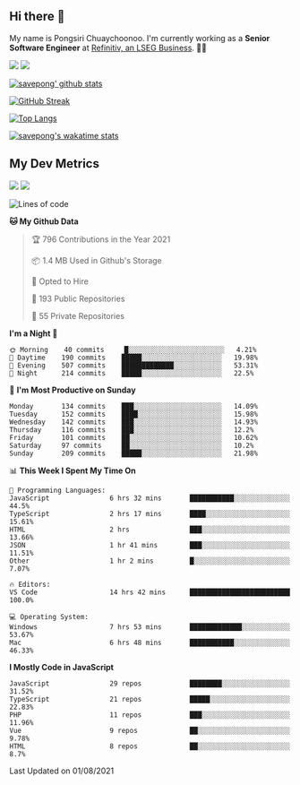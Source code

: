 ## Hi there 👋

My name is Pongsiri Chuaychoonoo. I'm currently working as a **Senior Software Engineer** at [Refinitiv, an LSEG Business](https://www.refinitiv.com). 👨‍💻

[<img src="https://img.shields.io/badge/savepong.com-%230077B5.svg?&style=for-the-badge&color=81e6d9" />](https://savepong.com)
[<img src="https://img.shields.io/badge/linkedin-%230077B5.svg?&style=for-the-badge&logo=linkedin&logoColor=white" />](https://www.linkedin.com/in/savepong)

[![savepong' github stats](https://github-readme-stats.vercel.app/api?username=savepong&show_icons=true&count_private=true&theme=gotham&hide_border=true&bg_color=00000000&text_color=768390FF)](https://savepong.com/posts/stats)

[![GitHub Streak](https://github-readme-streak-stats.herokuapp.com?user=savepong&theme=gotham&hide_border=true&background=00000000&dates=768390FF)](https://savepong.com/posts/stats)

[![Top Langs](https://github-readme-stats.vercel.app/api/top-langs/?username=savepong&layout=compact&langs_count=10&theme=gotham&hide_border=true&bg_color=00000000&text_color=768390FF)](https://savepong.com/posts/stats)

[![savepong's wakatime stats](https://github-readme-stats.vercel.app/api/wakatime?username=@savepong&layout=default&theme=gotham&hide_border=true&bg_color=00000000&text_color=768390FF)](https://savepong.com/posts/stats)

## My Dev Metrics

[![](https://komarev.com/ghpvc/?username=savepong&color=blue&label=Profile%20Views)](https://github.com/savepong)
[![](https://img.shields.io/github/followers/savepong?label=GitHub%20Followers)](https://github.com/savepong)

<!--START_SECTION:waka-->
![Lines of code](https://img.shields.io/badge/From%20Hello%20World%20I%27ve%20Written-9.1%20million%20lines%20of%20code-blue)

**🐱 My Github Data** 

> 🏆 796 Contributions in the Year 2021
 > 
> 📦 1.4 MB Used in Github's Storage 
 > 
> 💼 Opted to Hire
 > 
> 📜 193 Public Repositories 
 > 
> 🔑 55 Private Repositories  
 > 
**I'm a Night 🦉** 

```text
🌞 Morning    40 commits     █░░░░░░░░░░░░░░░░░░░░░░░░   4.21% 
🌆 Daytime    190 commits    █████░░░░░░░░░░░░░░░░░░░░   19.98% 
🌃 Evening    507 commits    █████████████░░░░░░░░░░░░   53.31% 
🌙 Night      214 commits    █████░░░░░░░░░░░░░░░░░░░░   22.5%

```
📅 **I'm Most Productive on Sunday** 

```text
Monday       134 commits    ███░░░░░░░░░░░░░░░░░░░░░░   14.09% 
Tuesday      152 commits    ████░░░░░░░░░░░░░░░░░░░░░   15.98% 
Wednesday    142 commits    ███░░░░░░░░░░░░░░░░░░░░░░   14.93% 
Thursday     116 commits    ███░░░░░░░░░░░░░░░░░░░░░░   12.2% 
Friday       101 commits    ██░░░░░░░░░░░░░░░░░░░░░░░   10.62% 
Saturday     97 commits     ██░░░░░░░░░░░░░░░░░░░░░░░   10.2% 
Sunday       209 commits    █████░░░░░░░░░░░░░░░░░░░░   21.98%

```


📊 **This Week I Spent My Time On** 

```text
💬 Programming Languages: 
JavaScript               6 hrs 32 mins       ███████████░░░░░░░░░░░░░░   44.5% 
TypeScript               2 hrs 17 mins       ████░░░░░░░░░░░░░░░░░░░░░   15.61% 
HTML                     2 hrs               ███░░░░░░░░░░░░░░░░░░░░░░   13.66% 
JSON                     1 hr 41 mins        ███░░░░░░░░░░░░░░░░░░░░░░   11.51% 
Other                    1 hr 2 mins         █░░░░░░░░░░░░░░░░░░░░░░░░   7.07%

🔥 Editors: 
VS Code                  14 hrs 42 mins      █████████████████████████   100.0%

💻 Operating System: 
Windows                  7 hrs 53 mins       █████████████░░░░░░░░░░░░   53.67% 
Mac                      6 hrs 48 mins       ███████████░░░░░░░░░░░░░░   46.33%

```

**I Mostly Code in JavaScript** 

```text
JavaScript               29 repos            ████████░░░░░░░░░░░░░░░░░   31.52% 
TypeScript               21 repos            █████░░░░░░░░░░░░░░░░░░░░   22.83% 
PHP                      11 repos            ███░░░░░░░░░░░░░░░░░░░░░░   11.96% 
Vue                      9 repos             ██░░░░░░░░░░░░░░░░░░░░░░░   9.78% 
HTML                     8 repos             ██░░░░░░░░░░░░░░░░░░░░░░░   8.7%

```



 Last Updated on 01/08/2021
<!--END_SECTION:waka-->

<!--
**savepong/savepong** is a ✨ _special_ ✨ repository because its `README.md` (this file) appears on your GitHub profile.

Here are some ideas to get you started:

- 🔭 I’m currently working on WebComponents and TypeScript.
- 🌱 I’m currently learning ...
- 👯 I’m looking to collaborate on ...
- 🤔 I’m looking for help with ...
- 💬 Ask me about ...
- 📫 How to reach me: ...
- 😄 Pronouns: ...
- ⚡ Fun fact: ...
-->
